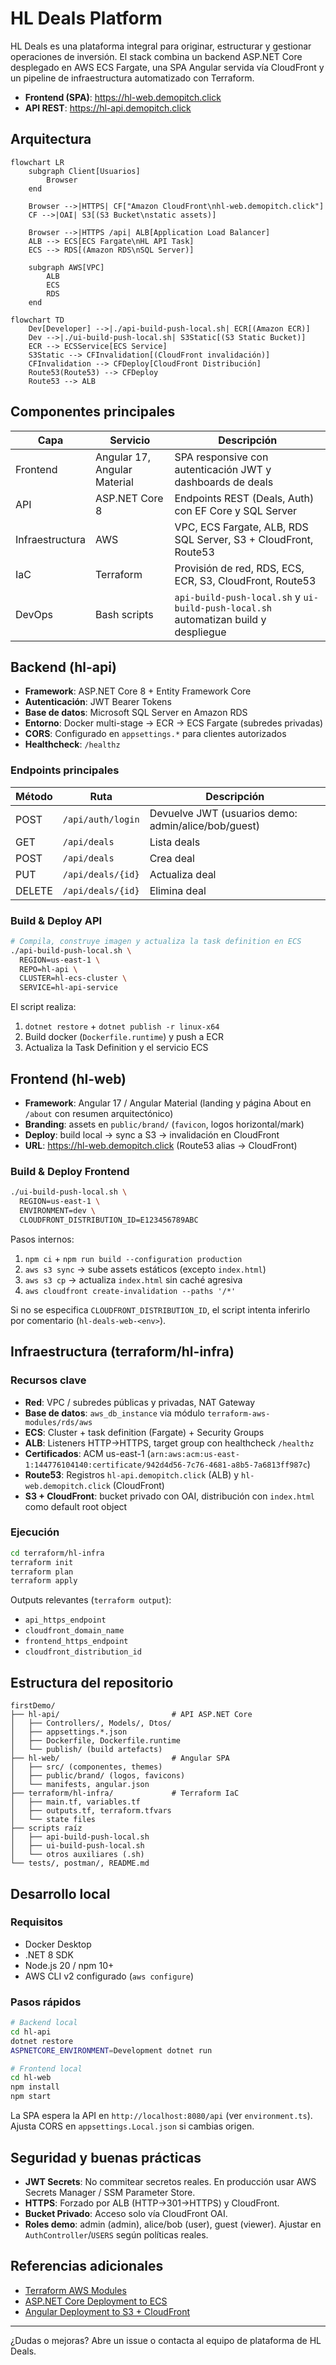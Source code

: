 # HL Deals Platform

HL Deals es una plataforma integral para originar, estructurar y gestionar operaciones de inversión. El stack combina un backend ASP.NET Core desplegado en AWS ECS Fargate, una SPA Angular servida vía CloudFront y un pipeline de infraestructura automatizado con Terraform.

- **Frontend (SPA)**: https://hl-web.demopitch.click
- **API REST**: https://hl-api.demopitch.click

## Arquitectura

```mermaid
flowchart LR
    subgraph Client[Usuarios]
        Browser
    end

    Browser -->|HTTPS| CF["Amazon CloudFront\nhl-web.demopitch.click"]
    CF -->|OAI| S3[(S3 Bucket\nstatic assets)]

    Browser -->|HTTPS /api| ALB[Application Load Balancer]
    ALB --> ECS[ECS Fargate\nHL API Task]
    ECS --> RDS[(Amazon RDS\nSQL Server)]

    subgraph AWS[VPC]
        ALB
        ECS
        RDS
    end
```

```mermaid
flowchart TD
    Dev[Developer] -->|./api-build-push-local.sh| ECR[(Amazon ECR)]
    Dev -->|./ui-build-push-local.sh| S3Static[(S3 Static Bucket)]
    ECR --> ECSService[ECS Service]
    S3Static --> CFInvalidation[(CloudFront invalidación)]
    CFInvalidation --> CFDeploy[CloudFront Distribución]
    Route53(Route53) --> CFDeploy
    Route53 --> ALB
```

## Componentes principales

| Capa | Servicio | Descripción |
|------|----------|-------------|
| Frontend | Angular 17, Angular Material | SPA responsive con autenticación JWT y dashboards de deals |
| API | ASP.NET Core 8 | Endpoints REST (Deals, Auth) con EF Core y SQL Server |
| Infraestructura | AWS | VPC, ECS Fargate, ALB, RDS SQL Server, S3 + CloudFront, Route53 |
| IaC | Terraform | Provisión de red, RDS, ECS, ECR, S3, CloudFront, Route53 |
| DevOps | Bash scripts | `api-build-push-local.sh` y `ui-build-push-local.sh` automatizan build y despliegue |

## Backend (hl-api)

- **Framework**: ASP.NET Core 8 + Entity Framework Core
- **Autenticación**: JWT Bearer Tokens
- **Base de datos**: Microsoft SQL Server en Amazon RDS
- **Entorno**: Docker multi-stage → ECR → ECS Fargate (subredes privadas)
- **CORS**: Configurado en `appsettings.*` para clientes autorizados
- **Healthcheck**: `/healthz`

### Endpoints principales

| Método | Ruta | Descripción |
|--------|------|-------------|
| POST | `/api/auth/login` | Devuelve JWT (usuarios demo: admin/alice/bob/guest) |
| GET | `/api/deals` | Lista deals |
| POST | `/api/deals` | Crea deal |
| PUT | `/api/deals/{id}` | Actualiza deal |
| DELETE | `/api/deals/{id}` | Elimina deal |

### Build & Deploy API

```bash
# Compila, construye imagen y actualiza la task definition en ECS
./api-build-push-local.sh \
  REGION=us-east-1 \
  REPO=hl-api \
  CLUSTER=hl-ecs-cluster \
  SERVICE=hl-api-service
```

El script realiza:
1. `dotnet restore` + `dotnet publish -r linux-x64`
2. Build docker (`Dockerfile.runtime`) y push a ECR
3. Actualiza la Task Definition y el servicio ECS

## Frontend (hl-web)

- **Framework**: Angular 17 / Angular Material (landing y página About en `/about` con resumen arquitectónico)
- **Branding**: assets en `public/brand/` (`favicon`, logos horizontal/mark)
- **Deploy**: build local → sync a S3 → invalidación en CloudFront
- **URL**: https://hl-web.demopitch.click (Route53 alias → CloudFront)

### Build & Deploy Frontend

```bash
./ui-build-push-local.sh \
  REGION=us-east-1 \
  ENVIRONMENT=dev \
  CLOUDFRONT_DISTRIBUTION_ID=E123456789ABC
```

Pasos internos:
1. `npm ci` + `npm run build --configuration production`
2. `aws s3 sync` → sube assets estáticos (excepto `index.html`)
3. `aws s3 cp` → actualiza `index.html` sin caché agresiva
4. `aws cloudfront create-invalidation --paths '/*'`

Si no se especifica `CLOUDFRONT_DISTRIBUTION_ID`, el script intenta inferirlo por comentario (`hl-deals-web-<env>`).

## Infraestructura (terraform/hl-infra)

### Recursos clave

- **Red**: VPC / subredes públicas y privadas, NAT Gateway
- **Base de datos**: `aws_db_instance` via módulo `terraform-aws-modules/rds/aws`
- **ECS**: Cluster + task definition (Fargate) + Security Groups
- **ALB**: Listeners HTTP→HTTPS, target group con healthcheck `/healthz`
- **Certificados**: ACM us-east-1 (`arn:aws:acm:us-east-1:144776104140:certificate/942d4d56-7c76-4681-a8b5-7a6813ff987c`)
- **Route53**: Registros `hl-api.demopitch.click` (ALB) y `hl-web.demopitch.click` (CloudFront)
- **S3 + CloudFront**: bucket privado con OAI, distribución con `index.html` como default root object

### Ejecución

```bash
cd terraform/hl-infra
terraform init
terraform plan
terraform apply
```

Outputs relevantes (`terraform output`):
- `api_https_endpoint`
- `cloudfront_domain_name`
- `frontend_https_endpoint`
- `cloudfront_distribution_id`

## Estructura del repositorio

```
firstDemo/
├── hl-api/                         # API ASP.NET Core
│   ├── Controllers/, Models/, Dtos/
│   ├── appsettings.*.json
│   ├── Dockerfile, Dockerfile.runtime
│   └── publish/ (build artefacts)
├── hl-web/                         # Angular SPA
│   ├── src/ (componentes, themes)
│   ├── public/brand/ (logos, favicons)
│   └── manifests, angular.json
├── terraform/hl-infra/             # Terraform IaC
│   ├── main.tf, variables.tf
│   ├── outputs.tf, terraform.tfvars
│   └── state files
├── scripts raíz
│   ├── api-build-push-local.sh
│   ├── ui-build-push-local.sh
│   └── otros auxiliares (.sh)
└── tests/, postman/, README.md
```

## Desarrollo local

### Requisitos
- Docker Desktop
- .NET 8 SDK
- Node.js 20 / npm 10+
- AWS CLI v2 configurado (`aws configure`)

### Pasos rápidos

```bash
# Backend local
cd hl-api
dotnet restore
ASPNETCORE_ENVIRONMENT=Development dotnet run

# Frontend local
cd hl-web
npm install
npm start
```

La SPA espera la API en `http://localhost:8080/api` (ver `environment.ts`). Ajusta CORS en `appsettings.Local.json` si cambias origen.

## Seguridad y buenas prácticas

- **JWT Secrets**: No commitear secretos reales. En producción usar AWS Secrets Manager / SSM Parameter Store.
- **HTTPS**: Forzado por ALB (HTTP→301→HTTPS) y CloudFront.
- **Bucket Privado**: Acceso solo vía CloudFront OAI.
- **Roles demo**: admin (admin), alice/bob (user), guest (viewer). Ajustar en `AuthController`/`USERS` según políticas reales.

## Referencias adicionales

- [Terraform AWS Modules](https://github.com/terraform-aws-modules)
- [ASP.NET Core Deployment to ECS](https://learn.microsoft.com/aspnet/core/host-and-deploy)
- [Angular Deployment to S3 + CloudFront](https://docs.aws.amazon.com/AmazonCloudFront/latest/DeveloperGuide/Introduction.html)

---

¿Dudas o mejoras? Abre un issue o contacta al equipo de plataforma de HL Deals.
